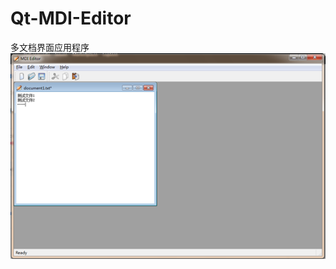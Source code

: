 # Qt-MDI-Editor
多文档界面应用程序  
![image](https://github.com/DAOTI/Qt-MDI-Editor/blob/master/image/%E6%95%88%E6%9E%9C%E5%9B%BE.png)

